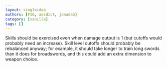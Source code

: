 ```yaml
---
layout: singleidea
authors: [FIQ, aosdict, jonadab]
category: [vanilla]
tags: []
---
```

Skills should be exercised even when damage output is 1 (but cutoffs would probably need an increase). Skill level cutoffs should probably be rebalanced anyway; for example, it should take longer to train long swords than it does for broadswords, and this could add an extra dimension to weapon choice.
